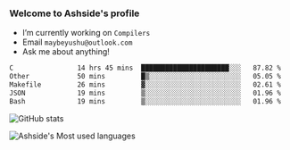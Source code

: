 ### Welcome to Ashside's profile

- I’m currently working on `Compilers`
- Email `maybeyushu@outlook.com`
- Ask me about anything!

<!--START_SECTION:waka-->

```txt
C                14 hrs 45 mins  ██████████████████████░░░   87.82 %
Other            50 mins         █▒░░░░░░░░░░░░░░░░░░░░░░░   05.05 %
Makefile         26 mins         ▓░░░░░░░░░░░░░░░░░░░░░░░░   02.61 %
JSON             19 mins         ▒░░░░░░░░░░░░░░░░░░░░░░░░   01.96 %
Bash             19 mins         ▒░░░░░░░░░░░░░░░░░░░░░░░░   01.96 %
```

<!--END_SECTION:waka-->

![GitHub stats](https://github-readme-stats.vercel.app/api?username=Ashside)

![Ashside's Most used languages](https://github-readme-stats.vercel.app/api/top-langs/?username=Ashside&layout=compact&hide_border=true&langs_count=10)


